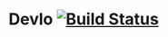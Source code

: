 # Devlo [![Build Status](https://travis-ci.org/sergoh/devlo-blog.svg?branch=master)](https://travis-ci.org/sergoh/devlo-blog)
